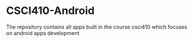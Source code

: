 # CSCI410-Android
The repository contains all apps built in the course csci410 which focuses on android apps development
